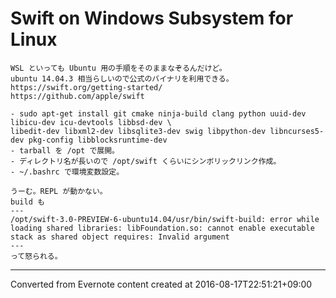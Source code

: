 # Swift on Windows Subsystem for Linux
```
WSL といっても Ubuntu 用の手順をそのままなぞるんだけど。
ubuntu 14.04.3 相当らしいので公式のバイナリを利用できる。
https://swift.org/getting-started/
https://github.com/apple/swift

- sudo apt-get install git cmake ninja-build clang python uuid-dev libicu-dev icu-devtools libbsd-dev \
libedit-dev libxml2-dev libsqlite3-dev swig libpython-dev libncurses5-dev pkg-config libblocksruntime-dev
- tarball を /opt で展開。
- ディレクトリ名が長いので /opt/swift くらいにシンボリックリンク作成。
- ~/.bashrc で環境変数設定。

うーむ。REPL が動かない。
build も
---
/opt/swift-3.0-PREVIEW-6-ubuntu14.04/usr/bin/swift-build: error while loading shared libraries: libFoundation.so: cannot enable executable stack as shared object requires: Invalid argument
---
って怒られる。
```

------------------------------------------------------------------------

Converted from Evernote content created at 2016-08-17T22:51:21+09:00